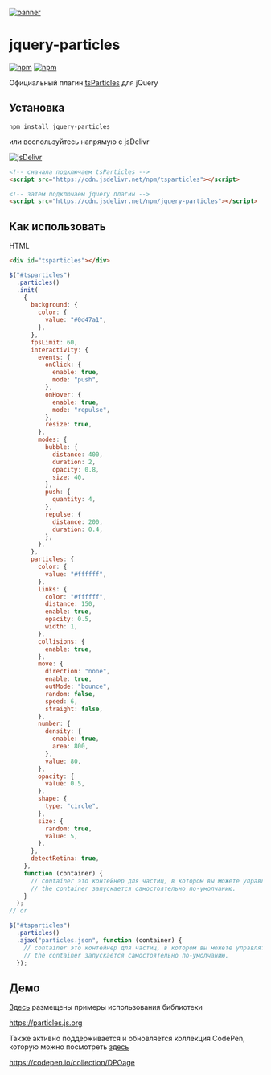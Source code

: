 [![banner](https://particles.js.org/images/banner2.png)](https://particles.js.org)

# jquery-particles

[![npm](https://img.shields.io/npm/v/jquery-particles)](https://www.npmjs.com/package/jquery-particles) [![npm](https://img.shields.io/npm/dm/jquery-particles)](https://www.npmjs.com/package/jquery-particles)

Официальный плагин [tsParticles](https://github.com/matteobruni/tsparticles) для jQuery

## Установка

```shell script
npm install jquery-particles
```

или воспользуйтесь напрямую с jsDelivr

[![jsDelivr](https://data.jsdelivr.com/v1/package/npm/jquery-particles/badge)](https://www.jsdelivr.com/package/npm/jquery-particles)

```html
<!-- сначала подключаем tsParticles -->
<script src="https://cdn.jsdelivr.net/npm/tsparticles"></script>

<!-- затем подключаем jquery плагин -->
<script src="https://cdn.jsdelivr.net/npm/jquery-particles"></script>
```

## Как использовать

HTML

```html
<div id="tsparticles"></div>
```

```javascript
$("#tsparticles")
  .particles()
  .init(
    {
      background: {
        color: {
          value: "#0d47a1",
        },
      },
      fpsLimit: 60,
      interactivity: {
        events: {
          onClick: {
            enable: true,
            mode: "push",
          },
          onHover: {
            enable: true,
            mode: "repulse",
          },
          resize: true,
        },
        modes: {
          bubble: {
            distance: 400,
            duration: 2,
            opacity: 0.8,
            size: 40,
          },
          push: {
            quantity: 4,
          },
          repulse: {
            distance: 200,
            duration: 0.4,
          },
        },
      },
      particles: {
        color: {
          value: "#ffffff",
        },
        links: {
          color: "#ffffff",
          distance: 150,
          enable: true,
          opacity: 0.5,
          width: 1,
        },
        collisions: {
          enable: true,
        },
        move: {
          direction: "none",
          enable: true,
          outMode: "bounce",
          random: false,
          speed: 6,
          straight: false,
        },
        number: {
          density: {
            enable: true,
            area: 800,
          },
          value: 80,
        },
        opacity: {
          value: 0.5,
        },
        shape: {
          type: "circle",
        },
        size: {
          random: true,
          value: 5,
        },
      },
      detectRetina: true,
    },
    function (container) {
      // container это контейнер для частиц, в котором вы можете управлять поведение частиц.
      // the container запускается самостоятельно по-умолчанию.
    }
  );
// or

$("#tsparticles")
  .particles()
  .ajax("particles.json", function (container) {
    // container это контейнер для частиц, в котором вы можете управлять поведение частиц.
    // the container запускается самостоятельно по-умолчанию.
  });
```

## Демо

[Здесь](https://particles.js.org) размещены примеры использования библиотеки

<https://particles.js.org>

Также активно поддерживается и обновляется коллекция CodePen, которую можно посмотреть [здесь](https://codepen.io/collection/DPOage)

<https://codepen.io/collection/DPOage>
